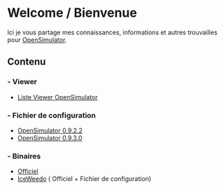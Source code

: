 # Welcome / Bienvenue

Ici je vous partage mes connaissances, informations et autres trouvailles pour [OpenSimulator](http://opensimulator.org/).

## Contenu

### - Viewer

  * [Liste Viewer OpenSimulator](VIEWER.md)

### - Fichier de configuration

  * [OpenSimulator 0.9.2.2](Config/0.9.2.2)
  * [OpenSimulator 0.9.3.0](Config/0.9.3.0)

### - Binaires

 * [Officiel](Binaires/Officiel)
 * [IceWeedo](Binaires/IceWeedo) ( Officiel + Fichier de configuration)
